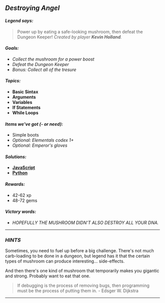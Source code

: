 ## _Destroying Angel_

#### _Legend says:_
> Power up by eating a safe-looking mushroom, then defeat the Dungeon Keeper! _Created by player **Kevin Holland**._

#### _Goals:_
+ _Collect the mushroom for a power boost_
+ _Defeat the Dungeon Keeper_
+ _Bonus: Collect all of the tresure_

#### _Topics:_
+ **Basic Sintax**
+ **Arguments**
+ **Variables**
+ **If Statements**
+ **While Loops**

#### _Items we've got (- or need):_
+ Simple boots
+ _Optional: Elementals codex 1+_
+ _Optional: Emperor's gloves_

#### _Solutions:_
+ **[JavaScript](destroyingAngel.js)**
+ **[Python](destroying_angel.py)**

#### _Rewards:_
+ 42-62 xp
+ 48-72 gems

#### _Victory words:_
+ _HOPEFULLY THE MUSHROOM DIDN'T ALSO DESTROY ALL YOUR DNA._

___

### _HINTS_

Sometimes, you need to fuel up before a big challenge. There's not much carb-loading to be done in a dungeon, but legend has it that the certain types of mushroom can produce interesting... side-effects.

And then there's one kind of mushroom that temporarily makes you gigantic and strong. Probably want to eat that one.

> If debugging is the process of removing bugs, then programming must be the process of putting them in. - Edsger W. Dijkstra

___

